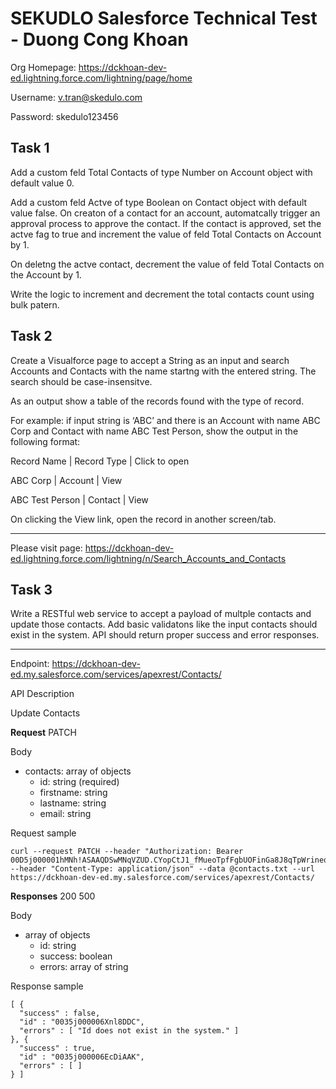 # SEKUDLO Salesforce Technical Test - Duong Cong Khoan

Org Homepage: https://dckhoan-dev-ed.lightning.force.com/lightning/page/home

Username: v.tran@skedulo.com

Password: skedulo123456

## Task 1

Add a custom feld Total Contacts of type Number on Account object with default value 0.

Add a custom feld Actve of type Boolean on Contact object with default value false. On creaton of a
contact for an account, automatcally trigger an approval process to approve the contact. If the contact
is approved, set the actve fag to true and increment the value of feld Total Contacts on Account by 1.

On deletng the actve contact, decrement the value of feld Total Contacts on the Account by 1.

Write the logic to increment and decrement the total contacts count using bulk patern.

## Task 2

Create a Visualforce page to accept a String as an input and search Accounts and Contacts with the
name startng with the entered string. The search should be case-insensitve.

As an output show a table of the records found with the type of record.

For example: if input string is ‘ABC’ and there is an Account with name ABC Corp and Contact with name
ABC Test Person, show the output in the following format:

Record Name     | Record Type | Click to open

ABC Corp        | Account     | View

ABC Test Person | Contact     | View

On clicking the View link, open the record in another screen/tab.

---

Please visit page: https://dckhoan-dev-ed.lightning.force.com/lightning/n/Search_Accounts_and_Contacts

## Task 3
Write a RESTful web service to accept a payload of multple contacts and update those contacts. Add
basic validatons like the input contacts should exist in the system. API should return proper success and
error responses.

---

Endpoint:   https://dckhoan-dev-ed.my.salesforce.com/services/apexrest/Contacts/

API Description

Update Contacts

**Request**    PATCH

Body
- contacts: array of objects
  - id: string (required)
  - firstname: string
  - lastname: string
  - email: string

Request sample

```
curl --request PATCH --header "Authorization: Bearer 00D5j000001hMNh!ASAAQDSwMNqVZUD.CYopCtJ1_fMueoTpfFgbUOFinGa8J8qTpWrineqsSTr8uh6QLPcpld21csdWl1XuM2WriZX_X6vXs9iQ" --header "Content-Type: application/json" --data @contacts.txt --url https://dckhoan-dev-ed.my.salesforce.com/services/apexrest/Contacts/
```

**Responses**   200 500

Body
- array of objects
   - id: string
   - success: boolean
   - errors: array of string

Response sample

```
[ {
  "success" : false,
  "id" : "0035j000006Xnl8DDC",
  "errors" : [ "Id does not exist in the system." ]
}, {
  "success" : true,
  "id" : "0035j000006EcDiAAK",
  "errors" : [ ]
} ]
```


